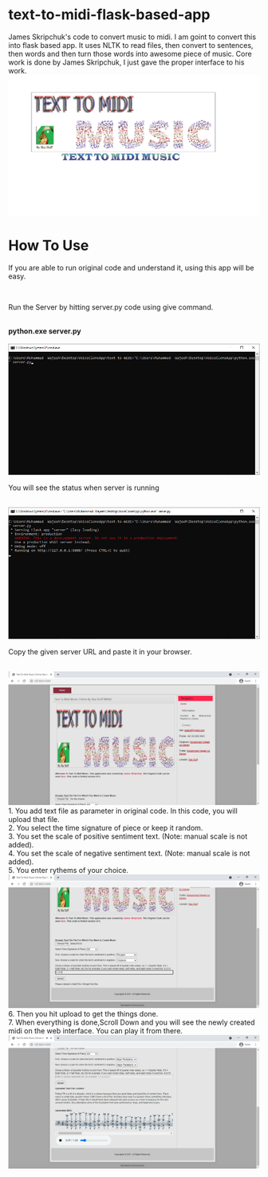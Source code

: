 # text-to-midi-flask-based-app
James Skripchuk's code to convert music to midi. I am goint to convert this into flask based app. It uses NLTK to read files, then convert to sentences, then words and then turn those words into awesome piece of music. Core work is done by James Skripchuk, I just gave the proper interface to his work.
![Banner of Text To Midi Flask Based Web App](https://github.com/Sba-Stuff/text-to-midi-flask-based-app/blob/master/static/images/TTMMP.png)
<h1>How To Use</h1>
<p>If you are able to run original code and understand it, using this app will be easy.</p></br>
<p>Run the Server by hitting server.py code using give command.</p></br>
<b>python.exe server.py</b></br></br>
<img src=https://github.com/Sba-Stuff/text-to-midi-flask-based-app/blob/master/static/images/1-Running%20Sever.jpg></br>
<p>You will see the status when server is running</p></br>
<img src=https://github.com/Sba-Stuff/text-to-midi-flask-based-app/blob/master/static/images/2-Server%20Running.jpg></br>
<p>Copy the given server URL and paste it in your browser.</p></br>
<img src=https://github.com/Sba-Stuff/text-to-midi-flask-based-app/blob/master/static/images/3-Opening%20URL.jpg></br>
1. You add text file as parameter in original code. In this code, you will upload that file.</br>
2. You select the time signature of piece or keep it random.</br>
3. You set the scale of positive sentiment text. (Note: manual scale is not added).</br>
4. You set the scale of negative sentiment text. (Note: manual scale is not added).</br>
5. You enter rythems of your choice.</br>
<img src=https://github.com/Sba-Stuff/text-to-midi-flask-based-app/blob/master/static/images/4-Adding%20Content.jpg></br>
6. Then you hit upload to get the things done.</br>
7. When everything is done,Scroll Down and you will see the newly created midi on the web interface. You can play it from there.</br>
<img src=https://github.com/Sba-Stuff/text-to-midi-flask-based-app/blob/master/static/images/5-Listening%20Output.jpg></br>
